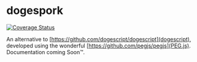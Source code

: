 dogespork
=========
[![Coverage Status](https://coveralls.io/repos/github/vpzomtrrfrt/dogespork/badge.svg?branch=master)](https://coveralls.io/github/vpzomtrrfrt/dogespork?branch=master)

An alternative to [https://github.com/dogescript/dogescript](dogescript), developed using the wonderful [https://github.com/pegjs/pegjs](PEG.js).  Documentation coming Soon™.
